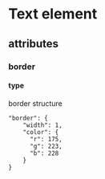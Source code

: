 # Text element

## attributes

### border

#### type
 
border structure

```
"border": {
    "width": 1,
    "color": {
      "r": 175,
      "g": 223,
      "b": 228
    }
}

```